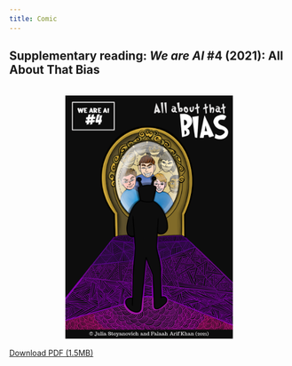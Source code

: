 ```yaml
---
title: Comic
---
```


## Supplementary reading: _We are AI_ \#4 (2021): All About That Bias

<br>

<center><img src="../../../img/4-cover.png" alt="All About That Bias Comic Cover" width="60%"/></center>

<!--<object data="../../../comics/vol4_en.pdf" type="application/pdf" style="min-height:100vh;width:100%"></object> -->

<a href="http://bit.ly/we-are-ai_comics_vol4_en">Download PDF (1.5MB)</a>


